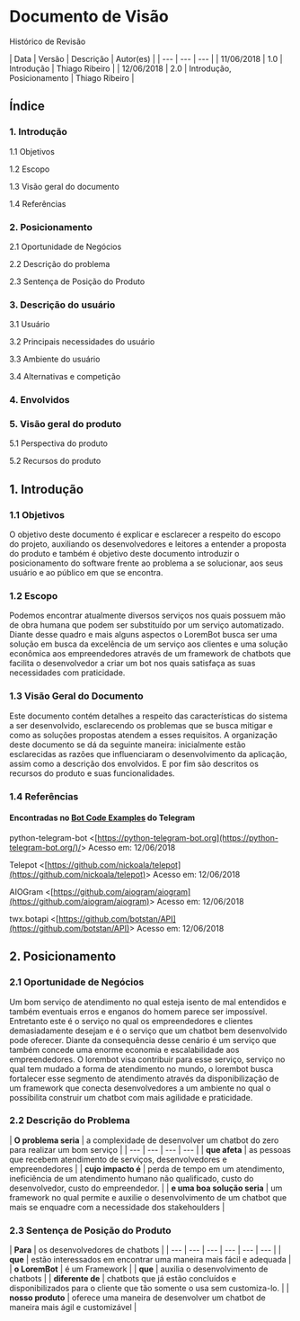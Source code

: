 # Documento de Visão

Histórico de Revisão

| Data | Versão | Descrição | Autor\(es\) |
| --- | --- | --- |
| 11/06/2018 | 1.0 | Introdução | Thiago Ribeiro |
| 12/06/2018 | 2.0 | Introdução, Posicionamento | Thiago Ribeiro |

## Índice

### 1. Introdução

1.1 Objetivos

1.2 Escopo

1.3 Visão geral do documento

1.4 Referências

### 2. Posicionamento

2.1 Oportunidade de Negócios

2.2 Descrição do problema

2.3 Sentença de Posição do Produto

### 3. Descrição do usuário

3.1 Usuário

3.2 Principais necessidades do usuário

3.3 Ambiente do usuário

3.4 Alternativas e competição

### 4. Envolvidos

### 5. Visão geral do produto

5.1 Perspectiva do produto

5.2 Recursos do produto

## 1. Introdução

### 1.1 Objetivos

O objetivo deste documento é explicar e esclarecer a respeito do escopo do projeto, auxiliando os desenvolvedores e leitores a entender a proposta do produto e também é objetivo deste documento introduzir o posicionamento do software frente ao problema a se solucionar, aos seus usuário e ao público em que se encontra.

### 1.2 Escopo

Podemos encontrar atualmente diversos serviços nos quais possuem mão de obra humana que podem ser substituído por um serviço automatizado. Diante desse quadro e mais alguns aspectos o LoremBot busca ser uma solução em busca da excelência de um serviço aos clientes e uma solução econômica aos empreendedores através de um framework de chatbots que facilita o desenvolvedor a criar um bot nos quais satisfaça as suas necessidades com praticidade.

### 1.3 Visão Geral do Documento

Este documento contém detalhes a respeito das características do sistema a ser desenvolvido, esclarecendo os problemas que se busca mitigar e como as soluções propostas atendem a esses requisitos. A organização deste documento se dá da seguinte maneira: inicialmente estão esclarecidas as razões que influenciaram o desenvolvimento da aplicação, assim como a descrição dos envolvidos. E por fim são descritos os recursos do produto e suas funcionalidades.

### 1.4 Referências

#### Encontradas no [Bot Code Examples](https://core.telegram.org/bots/samples) do Telegram 

python-telegram-bot &lt;[https://python-telegram-bot.org](https://python-telegram-bot.org/)/&gt; Acesso em: 12/06/2018

Telepot &lt;[https://github.com/nickoala/telepot](https://github.com/nickoala/telepot)&gt; Acesso em: 12/06/2018

AIOGram &lt;[https://github.com/aiogram/aiogram](https://github.com/aiogram/aiogram)&gt; Acesso em: 12/06/2018

twx.botapi &lt;[https://github.com/botstan/API](https://github.com/botstan/API)&gt; Acesso em: 12/06/2018

## 2. Posicionamento

### 2.1 Oportunidade de Negócios

Um bom serviço de atendimento no qual esteja isento de mal entendidos e também eventuais erros e enganos do homem parece ser impossível.  Entretanto este é o serviço no qual os empreendedores e clientes demasiadamente desejam e é o serviço que um chatbot bem desenvolvido pode oferecer. Diante da consequência desse cenário é um serviço que também concede uma enorme economia e escalabilidade aos empreendedores. O lorembot visa contribuir para esse serviço, serviço no qual tem mudado a forma de atendimento no mundo, o lorembot busca fortalecer esse segmento de atendimento através da disponibilização de um framework que conecta desenvolvedores a um ambiente no qual o possibilita construir um chatbot com mais agilidade e praticidade. 

### 2.2 Descrição do Problema

| **O problema seria** | a complexidade de desenvolver um chatbot do zero para realizar um bom serviço |
| --- | --- | --- | --- |
| **que afeta** | as pessoas que recebem atendimento de serviços, desenvolvedores e empreendedores |
| **cujo impacto é** | perda de tempo em um atendimento, ineficiência de um atendimento humano não qualificado, custo do desenvolvedor, custo do empreendedor. |
| **e uma boa solução seria** | um framework no qual permite e auxilie o desenvolvimento de um chatbot que mais se enquadre com a necessidade dos stakehoulders |

### 2.3 Sentença de Posição do Produto

| **Para** | os desenvolvedores de chatbots |
| --- | --- | --- | --- | --- | --- |
| **que** | estão interessados em encontrar uma maneira mais fácil e adequada  |
| **o LoremBot** | é um Framework  |
| **que** | auxilia o desenvolvimento de chatbots |
| **diferente de** | chatbots que já estão concluídos e disponibilizados para o cliente que tão somente o usa sem customiza-lo. |
| **nosso produto** | oferece uma maneira de desenvolver um chatbot de maneira mais ágil e customizável |

